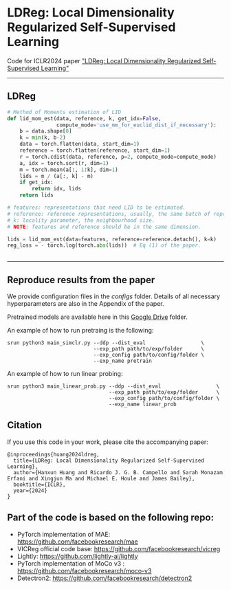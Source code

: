 # LDReg: Local Dimensionality Regularized Self-Supervised Learning

Code for ICLR2024 paper ["LDReg: Local Dimensionality Regularized Self-Supervised Learning"](https://openreview.net/forum?id=oZyAqjAjJW)

---
## LDReg

```python
# Method of Moments estimation of LID
def lid_mom_est(data, reference, k, get_idx=False, 
                compute_mode='use_mm_for_euclid_dist_if_necessary'):
    b = data.shape[0]
    k = min(k, b-2)
    data = torch.flatten(data, start_dim=1)
    reference = torch.flatten(reference, start_dim=1)
    r = torch.cdist(data, reference, p=2, compute_mode=compute_mode)
    a, idx = torch.sort(r, dim=1)
    m = torch.mean(a[:, 1:k], dim=1)
    lids = m / (a[:, k] - m)
    if get_idx:
        return idx, lids
    return lids

# features: representations that need LID to be estimated. 
# reference: reference representations, usually, the same batch of representations can be used. 
# k: locality parameter, the neighbourhood size. 
# NOTE: features and reference should be in the same dimension.

lids = lid_mom_est(data=features, reference=reference.detach(), k=k)
reg_loss = - torch.log(torch.abs(lids))  # Eq (1) of the paper. 
        
```

---
## Reproduce results from the paper
We provide configuration files in the *configs* folder. Details of all necessary hyperparameters are also in the Appendix of the paper. 

Pretrained models are available here in this [Google Drive](https://drive.google.com/drive/folders/1s70_QnFG_ZDBjxsdqe8Y0xGJIocLKom8?usp=share_link) folder. 

An example of how to run pretraing is the following:
```
srun python3 main_simclr.py --ddp --dist_eval                  \
                            --exp_path path/to/exp/folder      \
                            --exp_config path/to/config/folder \
                            --exp_name pretrain     
```


An example of how to run linear probing:
```
srun python3 main_linear_prob.py --ddp --dist_eval                  \
                                 --exp_path path/to/exp/folder      \
                                 --exp_config path/to/config/folder \
                                 --exp_name linear_prob          
```



## Citation
If you use this code in your work, please cite the accompanying paper:
```
@inproceedings{huang2024ldreg,
  title={LDReg: Local Dimensionality Regularized Self-Supervised Learning},
  author={Hanxun Huang and Ricardo J. G. B. Campello and Sarah Monazam Erfani and Xingjun Ma and Michael E. Houle and James Bailey},
  booktitle={ICLR},
  year={2024}
}
```

## Part of the code is based on the following repo:
  - PyTorch implementation of MAE:  https://github.com/facebookresearch/mae
  - VICReg official code base: https://github.com/facebookresearch/vicreg
  - Lightly: https://github.com/lightly-ai/lightly
  - PyTorch implementation of MoCo v3 : https://github.com/facebookresearch/moco-v3
  - Detectron2: https://github.com/facebookresearch/detectron2
 
         